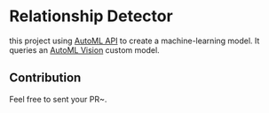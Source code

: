 # Relationship Detector

this project using [AutoML API](https://cloud.google.com/vision/automl/docs/reference/rest/) to create a machine-learning model. It queries an [AutoML Vision](https://cloud.google.com/vision/automl/docs/) custom model.

## Contribution
Feel free to sent your PR~.

